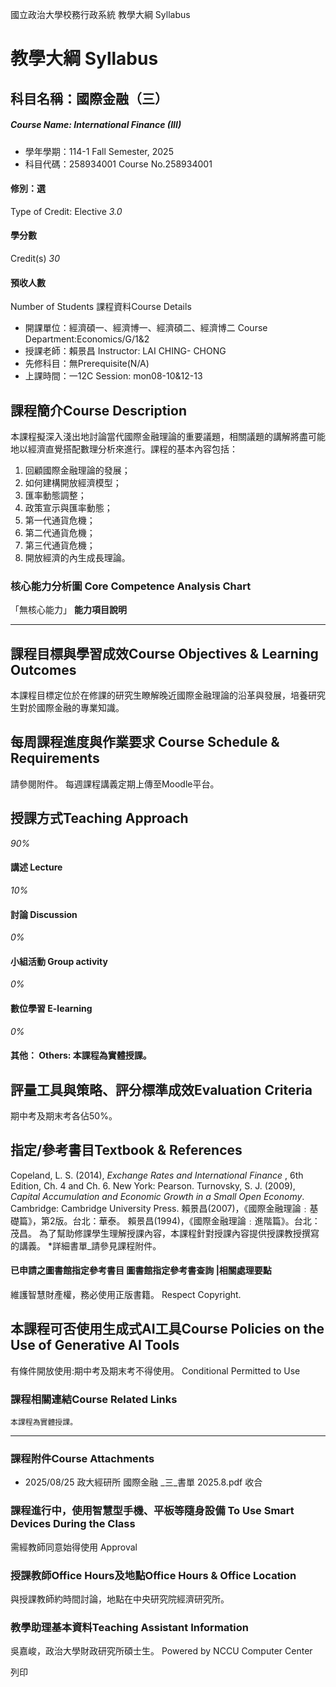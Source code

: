 國立政治大學校務行政系統 教學大綱 Syllabus
# 教學大綱 Syllabus
##  科目名稱：國際金融（三） 
#####  Course Name: International Finance (III)
  * 學年學期：114-1 Fall Semester, 2025 
  * 科目代碼：258934001 Course No.258934001


#### 修別：選
Type of Credit: Elective 
_3.0_
#### 學分數
Credit(s)
_30_
#### 預收人數
Number of Students
課程資料Course Details
  * 開課單位：經濟碩一、經濟博一、經濟碩二、經濟博二 Course Department:Economics/G/1&2 
  * 授課老師：賴景昌 Instructor: LAI CHING- CHONG 
  * 先修科目：無Prerequisite(N/A)
  * 上課時間：一12C Session: mon08-10&12-13


##  課程簡介Course Description
本課程擬深入淺出地討論當代國際金融理論的重要議題，相關議題的講解將盡可能地以經濟直覺搭配數理分析來進行。課程的基本內容包括：
  1. 回顧國際金融理論的發展；
  2. 如何建構開放經濟模型；
  3. 匯率動態調整；
  4. 政策宣示與匯率動態；
  5. 第一代通貨危機；
  6. 第二代通貨危機；
  7. 第三代通貨危機；
  8. 開放經濟的內生成長理論。


###  核心能力分析圖 Core Competence Analysis Chart
「無核心能力」 
**能力項目說明**
* * *
##  課程目標與學習成效Course Objectives & Learning Outcomes 
本課程目標定位於在修課的研究生瞭解晚近國際金融理論的沿革與發展，培養研究生對於國際金融的專業知識。
##  每周課程進度與作業要求 Course Schedule & Requirements
請參閱附件。
每週課程講義定期上傳至Moodle平台。
##  授課方式Teaching Approach
_90%_
####  講述 Lecture
_10%_
####  討論 Discussion
_0%_
####  小組活動 Group activity
_0%_
####  數位學習 E-learning
_0%_
####  其他： Others: 本課程為實體授課。 
##  評量工具與策略、評分標準成效Evaluation Criteria
期中考及期末考各佔50%。
##  指定/參考書目Textbook & References
Copeland, L. S. (2014), _Exchange Rates and International Finance_ , 6th Edition, Ch. 4 and Ch. 6. New York: Pearson.
Turnovsky, S. J. (2009), _Capital Accumulation and Economic Growth in a Small Open Economy_. Cambridge: Cambridge University Press.
賴景昌(2007)，《國際金融理論﹕基礎篇》，第2版。台北：華泰。
賴景昌(1994)，《國際金融理論﹕進階篇》。台北：茂昌。
為了幫助修課學生理解授課內容，本課程針對授課內容提供授課教授撰寫的講義。
*詳細書單_請參見課程附件。
####  已申請之圖書館指定參考書目  圖書館指定參考書查詢 |相關處理要點
維護智慧財產權，務必使用正版書籍。 Respect Copyright.
##  本課程可否使用生成式AI工具Course Policies on the Use of Generative AI Tools
有條件開放使用:期中考及期末考不得使用。 Conditional Permitted to Use 
###  課程相關連結Course Related Links
```
本課程為實體授課。
```

* * *
###  課程附件Course Attachments
  * 2025/08/25 政大經研所 國際金融 _三_書單 2025.8.pdf  收合 


###  課程進行中，使用智慧型手機、平板等隨身設備 To Use Smart Devices During the Class
需經教師同意始得使用  Approval
###  授課教師Office Hours及地點Office Hours & Office Location
與授課教師約時間討論，地點在中央研究院經濟研究所。
###  教學助理基本資料Teaching Assistant Information
吳嘉峻，政治大學財政研究所碩士生。
Powered by NCCU Computer Center
  
列印
